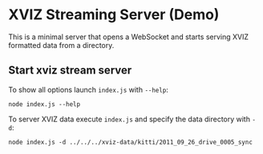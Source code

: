 # XVIZ Streaming Server (Demo)

This is a minimal server that opens a WebSocket and starts serving XVIZ formatted data from a directory.

## Start xviz stream server
To show all options launch `index.js` with `--help`:
```
node index.js --help
```

To server XVIZ data execute `index.js` and specify the data directory with `-d`:
```
node index.js -d ../../../xviz-data/kitti/2011_09_26_drive_0005_sync
```

